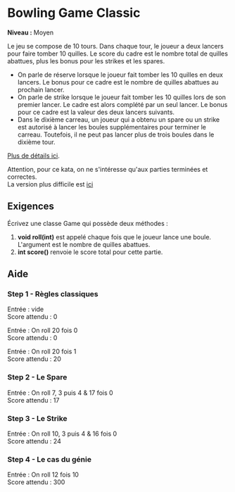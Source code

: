 # Bowling Game Classic

**Niveau :** Moyen

Le jeu se compose de 10 tours. Dans chaque tour, le joueur a deux lancers pour faire tomber 10 quilles. Le score du cadre est le nombre total de quilles abattues, plus les bonus pour les strikes et les spares.
 - On parle de réserve lorsque le joueur fait tomber les 10 quilles en deux lancers. Le bonus pour ce cadre est le nombre de quilles abattues au prochain lancer. 
 - On parle de strike lorsque le joueur fait tomber les 10 quilles lors de son premier lancer. Le cadre est alors complété par un seul lancer. Le bonus pour ce cadre est la valeur des deux lancers suivants. 
 - Dans le dixième carreau, un joueur qui a obtenu un spare ou un strike est autorisé à lancer les boules supplémentaires pour terminer le carreau. Toutefois, il ne peut pas lancer plus de trois boules dans le dixième tour.

[Plus de détails ici](https://www.lelooping.com/montivilliers/les-regles-du-bowling/).

Attention, pour ce kata, on ne s'intéresse qu'aux parties terminées et correctes.  
La version plus difficile est [ici](../BowlingGameHardcore/README.md)

## Exigences

Écrivez une classe Game qui possède deux méthodes :
1. **void roll(int)** est appelé chaque fois que le joueur lance une boule. L'argument est le nombre de quilles abattues.
2. **int score()** renvoie le score total pour cette partie.

## Aide

### Step 1 - Règles classiques

Entrée : vide  
Score attendu : 0

Entrée : On roll 20 fois 0   
Score attendu : 0

Entrée : On roll 20 fois 1  
Score attendu : 20

### Step 2 - Le Spare

Entrée : On roll 7, 3 puis 4 & 17 fois 0  
Score attendu : 17

### Step 3 - Le Strike

Entrée : On roll 10, 3 puis 4 & 16 fois 0  
Score attendu : 24

### Step 4 - Le cas du génie

Entrée : On roll 12 fois 10  
Score attendu : 300